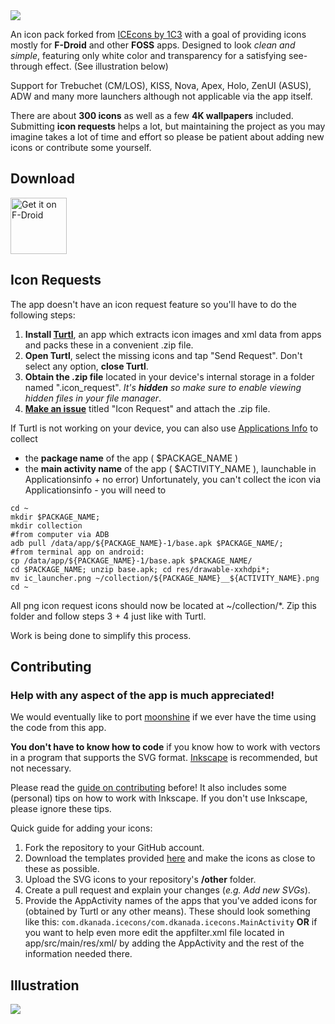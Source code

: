 <img src='https://raw.githubusercontent.com/dkanada/ICEcons/master/docs/header-background.png'>

An icon pack forked from [ICEcons by 1C3](https://github.com/1C3/ICEcons) with a goal of providing icons mostly for **F-Droid** and other **FOSS** apps. Designed to look *clean and simple*, featuring only white color and transparency for a satisfying see-through effect. (See illustration below)

Support for Trebuchet (CM/LOS), KISS, Nova, Apex, Holo, ZenUI (ASUS), ADW and many more launchers although not applicable via the app itself.

There are about **300 icons** as well as a few **4K wallpapers** included. Submitting **icon requests** helps a lot, but maintaining the project as you may imagine takes a lot of time and effort so please be patient about adding new icons or contribute some yourself.

## Download

[<img src="https://f-droid.org/badge/get-it-on.png" alt="Get it 
on F-Droid" 
height="90">](https://f-droid.org/app/com.dkanada.icecons/)

## Icon Requests

The app doesn't have an icon request feature so you'll have to do the following steps:

1. **Install [Turtl](https://f-droid.org/app/org.xphnx.iconsubmit)**, an app which extracts icon images and xml data from apps and packs these in a convenient .zip file.
2. **Open Turtl**, select the missing icons and tap "Send Request". Don't select any option, **close Turtl**.
3. **Obtain the .zip file** located in your device's internal storage in a folder named ".icon_request". _It's **hidden** so make sure to enable viewing hidden files in your file manager_.
4. **[Make an issue](https://github.com/dkanada/ICEcons/issues/new)** titled "Icon Request" and attach the .zip file.

If Turtl is not working on your device, you can also use [Applications 
Info](https://f-droid.org/app/com.majeur.applicationsinfo) to collect 
- the **package name** of the app ( $PACKAGE_NAME )
- the **main activity name** of the app ( $ACTIVITY_NAME ), launchable in Applicationsinfo + no error)
Unfortunately, you can't collect the icon via Applicationsinfo - you will need to 

```
cd ~
mkdir $PACKAGE_NAME; 
mkdir collection
#from computer via ADB 
adb pull /data/app/${PACKAGE_NAME}-1/base.apk $PACKAGE_NAME/; 
#from terminal app on android: 
cp /data/app/${PACKAGE_NAME}-1/base.apk $PACKAGE_NAME/
cd $PACKAGE_NAME; unzip base.apk; cd res/drawable-xxhdpi*; 
mv ic_launcher.png ~/collection/${PACKAGE_NAME}__${ACTIVITY_NAME}.png
cd ~
``` 
All png icon request icons should now be located at ~/collection/*. 
Zip this folder and follow steps 3 + 4 just like with Turtl. 

Work is being done to simplify this process.

## Contributing

### **Help with any aspect of the app is much appreciated!**

We would eventually like to port [moonshine](https://github.com/natewren/moonshine-iconpack) if we ever have the time using the code from this app.

**You don't have to know how to code** if you know how to work with vectors in a program that supports the SVG format.
[Inkscape](https://inkscape.org/en/) is recommended, but not necessary.

Please read the [guide on contributing](CONTRIBUTING.md) before! It also includes some (personal) tips on how to work with Inkscape. If you don't use Inkscape, please ignore these tips. 

Quick guide for adding your icons:
1. Fork the repository to your GitHub account.
2. Download the templates provided [here](templates) and make the icons as close to these as possible.
3. Upload the SVG icons to your repository's **/other** folder.
4. Create a pull request and explain your changes (*e.g. Add new SVGs*).
5. Provide the AppActivity names of the apps that you've added icons for (obtained by Turtl or any other means). These should look something like this: `com.dkanada.icecons/com.dkanada.icecons.MainActivity` **OR** if you want to help even more edit the appfilter.xml file located in app/src/main/res/xml/ by adding the AppActivity and the rest of the information needed there.

## Illustration

<img src='https://raw.githubusercontent.com/dkanada/ICEcons/master/docs/complete-background.png'/>
